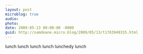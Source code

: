 ```yaml
---
layout: post
microblog: true
audio: 
photo: 
date: 2009-05-13 00:00:00 -0000
guid: http://samdeane.micro.blog/2009/05/13/t1783949315.html
---
```

lunch lunch lunch lunch lunchedy lunch
